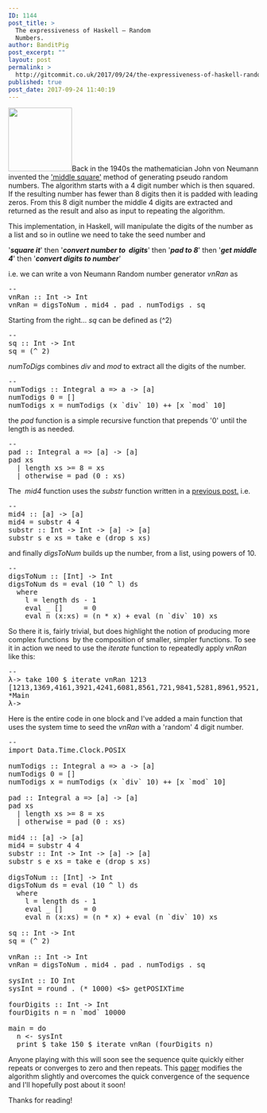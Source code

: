 ```yaml
---
ID: 1144
post_title: >
  The expressiveness of Haskell – Random
  Numbers.
author: BanditPig
post_excerpt: ""
layout: post
permalink: >
  http://gitcommit.co.uk/2017/09/24/the-expressiveness-of-haskell-random-numbers/
published: true
post_date: 2017-09-24 11:40:19
---
```

<img class="alignnone size-full wp-image-317" src="http://gitcommit.co.uk/wp-content/uploads/2017/03/refresh.png" alt="" width="128" height="128" />Back in the 1940s the mathematician John von Neumann invented the <a href="https://en.wikipedia.org/wiki/Middle-square_method">'middle square'</a> method of generating pseudo random numbers. The algorithm starts with a 4 digit number which is then squared. If the resulting number has fewer than 8 digits then it is padded with leading zeros. From this 8 digit number the middle 4 digits are extracted and returned as the result and also as input to repeating the algorithm.

This implementation, in Haskell, will manipulate the digits of the number as a list and so in outline we need to take the seed number and

'<strong><em>square it</em></strong>' then '<strong><em>convert number to  digits</em></strong>' then '<strong><em>pad to 8</em></strong>' then '<strong><em>get</em></strong> <strong><em>middle 4</em></strong>' then '<strong><em>convert digits to number</em></strong>'

i.e. we can write a von Neumann Random number generator <em>vnRan</em> as
<pre class="lang:haskell decode:true">--
vnRan :: Int -&gt; Int
vnRan = digsToNum . mid4 . pad . numTodigs . sq</pre>
Starting from the right... <em>sq</em> can be defined as (^2)
<pre class="lang:haskell decode:true ">--
sq :: Int -&gt; Int
sq = (^ 2)</pre>
<em>numToDigs</em> combines <em>div</em> and <em>mod</em> to extract all the digits of the number.
<pre class="lang:haskell decode:true ">--
numTodigs :: Integral a =&gt; a -&gt; [a]
numTodigs 0 = []
numTodigs x = numTodigs (x `div` 10) ++ [x `mod` 10]
</pre>
the <em>pad</em> function is a simple recursive function that prepends '0' until the length is as needed.
<pre class="lang:haskell decode:true">--
pad :: Integral a =&gt; [a] -&gt; [a]
pad xs 
  | length xs &gt;= 8 = xs
  | otherwise = pad (0 : xs)
</pre>
The  <em>mid4</em> function uses the <em>substr</em> function written in a <a href="http://gitcommit.co.uk/2017/09/08/the-expressiveness-of-haskell-substrings/">previous post.</a> i.e.
<pre class="lang:haskell decode:true">--
mid4 :: [a] -&gt; [a]
mid4 = substr 4 4 
substr :: Int -&gt; Int -&gt; [a] -&gt; [a]
substr s e xs = take e (drop s xs)
</pre>
and finally <em>digsToNum</em> builds up the number, from a list, using powers of 10.
<pre class="lang:haskell decode:true ">--
digsToNum :: [Int] -&gt; Int
digsToNum ds = eval (10 ^ l) ds
  where
    l = length ds - 1
    eval _ []     = 0
    eval n (x:xs) = (n * x) + eval (n `div` 10) xs
</pre>
So there it is, fairly trivial, but does highlight the notion of producing more complex functions  by the composition of smaller, simpler functions.
To see it in action we need to use the <em>iterate</em> function to repeatedly apply <em>vnRan</em> like this:
<pre class="lang:haskell decode:true ">--
λ-&gt; take 100 $ iterate vnRan 1213
[1213,1369,4161,3921,4241,6081,8561,721,9841,5281,8961,9521,9441,2481,5361,321,3041,7681,7761,3121,641,881,6161,7921,2241,2081,561,4721,7841,1281,961,3521,7441,8481,7361,4321,1041,3681,9761,7121,8641,6881,8161,1921,241,8081,2561,8721,5841,7281,2961,7521,5441,4481,9361,8321,9041,9681,1761,1121,6641,2881,161,5921,8241,4081,4561,2721,3841,3281,4961,1521,3441,481,1361,2321,7041,5681,3761,5121,4641,8881,2161,9921,6241,81,6561,6721,1841,9281,6961,5521,1441,6481,3361,6321,5041,1681,5761,9121]
*Main
λ-&gt;</pre>
Here is the entire code in one block and I've added a main function that uses the system time to seed the <em>vnRan</em> with a 'random' 4 digit number.
<pre class="lang:haskell decode:true ">--
import Data.Time.Clock.POSIX

numTodigs :: Integral a =&gt; a -&gt; [a]
numTodigs 0 = []
numTodigs x = numTodigs (x `div` 10) ++ [x `mod` 10]

pad :: Integral a =&gt; [a] -&gt; [a]
pad xs 
  | length xs &gt;= 8 = xs
  | otherwise = pad (0 : xs)

mid4 :: [a] -&gt; [a]
mid4 = substr 4 4 
substr :: Int -&gt; Int -&gt; [a] -&gt; [a]
substr s e xs = take e (drop s xs)

digsToNum :: [Int] -&gt; Int
digsToNum ds = eval (10 ^ l) ds
  where
    l = length ds - 1
    eval _ []     = 0
    eval n (x:xs) = (n * x) + eval (n `div` 10) xs

sq :: Int -&gt; Int
sq = (^ 2)

vnRan :: Int -&gt; Int
vnRan = digsToNum . mid4 . pad . numTodigs . sq

sysInt :: IO Int
sysInt = round . (* 1000) &lt;$&gt; getPOSIXTime

fourDigits :: Int -&gt; Int
fourDigits n = n `mod` 10000

main = do
  n &lt;- sysInt
  print $ take 150 $ iterate vnRan (fourDigits n)
</pre>
Anyone playing with this will soon see the sequence quite quickly either repeats or converges to zero and then repeats. This <a href="https://arxiv.org/abs/1704.00358">paper</a> modifies the algorithm slightly and overcomes the quick convergence of the sequence and I'll hopefully post about it soon!

Thanks for reading!